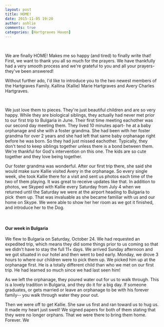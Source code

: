 ```yaml
---
layout: post
title: HOME!
date: 2015-11-05 19:20
author: ashlie
comments: true
categories: [Hartgraves Haven]
---
```

&nbsp;

We are finally HOME! Makes me so happy (and tired) to finally write that! First, we want to thank you all so much for the prayers. We have thankfully had a very smooth process and we're grateful to you and all your prayers- they've been answered!

Without further ado, I'd like to introduce you to the two newest members of the Hartgraves Family. Kallina (Kallie) Marie Hartgraves and Avery Charles Hartgraves.

&nbsp;

We just love them to pieces. They're just beautiful children and are so very happy. While they are biological siblings, they actually had never met prior to our first trip to Bulgaria in June. Their first time meeting eachother was our second day meeting them. They lived 10 minutes apart- he at a baby orphanage and she with a foster grandma. She had been with her foster grandma for over 2 years and she had left that same baby orphanage right before he was born. So they had just missed eachother. Typically, they don't tend to keep siblings together unless there is a bond between them. We're thankful for God's intervention on this one. The kids are so cute together and they love being together.

Our foster grandma was wonderful. After our first trip there, she said she would make sure Kallie visited Avery in the orphanage. So every single week, she took Kallie there for a visit and sent us photos each time of the two of them playing. It was great to receive updates like that. In addition to photos, we Skyped with Kallie every Saturday from July 4 when we returned until the Saturday we were at the airport heading to Bulgaria to pick  them up. That was invaluable as she became familiar with us and our home on Skype. We were able to show her her room as we got it finished, and introduce her to the Dog.

&nbsp;
<h4>Our week in Bulgaria</h4>
We flew to Bulgaria on Saturday, October 24. We had requested an expedited trip, which means they did some things prior to us coming so that we didn't have to stay the full 11+ days. We arrived Sunday afternoon and we got situated in our hotel and then went to bed early. Monday, we drove 3 hours to where our children were to pick them up. We picked him up at the orphanage first. He is a totally different child than who we met on our first trip. He had learned so much since we had last seen him!

As we left the orphanage, they poured water out for us to walk through. This is a lovely tradition in Bulgaria, and they do it for a big day. If someone graduates, or gets married or leave an orphanage to be with his forever family-- you walk through water they pour out.

Then we were off to get Kallie. She saw us first and ran toward us to hug us. It made my heart just swell! We signed papers for both of them stating that they were no longer orphans. That we were there to bring them home. Forever. We
